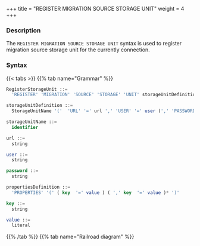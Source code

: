 +++
title = "REGISTER MIGRATION SOURCE STORAGE UNIT"
weight = 4
+++

### Description

The `REGISTER MIGRATION SOURCE STORAGE UNIT` syntax is used to register migration source storage unit for the currently connection.

### Syntax

{{< tabs >}}
{{% tab name="Grammar" %}}
```sql
RegisterStorageUnit ::=
  'REGISTER' 'MIGRATION' 'SOURCE' 'STORAGE' 'UNIT' storageUnitDefinition (',' storageUnitDefinition)*

storageUnitDefinition ::=
  StorageUnitName '('  'URL' '=' url ',' 'USER' '=' user (',' 'PASSWORD' '=' password)? (',' propertiesDefinition)?')'

storageUnitName ::=
  identifier

url ::=
  string

user ::=
  string

password ::=
  string

propertiesDefinition ::=
  'PROPERTIES' '(' ( key  '=' value ) ( ',' key  '=' value )* ')'

key ::=
  string

value ::=
  literal
```
{{% /tab %}}
{{% tab name="Railroad diagram" %}}
<iframe frameborder="0" name="diagram" id="diagram" width="100%" height="100%"></iframe>
{{% /tab %}}
{{< /tabs >}}

### Supplement

- Confirm that the registered migration source storage unit can be connected normally, otherwise it will not be added successfully;
- `storageUnitName` is case-sensitive;
- `storageUnitName` needs to be unique within the current connection;
- `storageUnitName` name only allows letters, numbers and `_`, and must start with a letter;
- `poolProperty` is used to customize connection pool parameters, `key` must be the same as the connection pool
  parameter name, `value` supports int and String types;
- When `password` contains special characters, it is recommended to use the string form; For example, the string form
  of `password@123` is `"password@123"`.
- The data migration source storage unit currently only supports registration using `URL`, and temporarily does not support using `HOST` and `PORT`.

### Example

- Register migration source storage unit

```sql
REGISTER MIGRATION SOURCE STORAGE UNIT ds_0 (
    URL="jdbc:mysql://127.0.0.1:3306/migration_ds_0?serverTimezone=UTC&useSSL=false",
    USER="root",
    PASSWORD="root"
);
```

- Register migration source storage unit and set connection pool parameters

```sql
REGISTER MIGRATION SOURCE STORAGE UNIT ds_0 (
    URL="jdbc:mysql://127.0.0.1:3306/migration_ds_0?serverTimezone=UTC&useSSL=false",
    USER="root",
    PASSWORD="root",
    PROPERTIES("minPoolSize"="1","maxPoolSize"="20","idleTimeout"="60000")
);
```

### Reserved word

`REGISTER`, `MIGRATION`, `SOURCE`, `STORAGE`, `UNIT`, `USER`, `PASSWORD`, `PROPERTIES`, `URL`

### Related links

- [Reserved word](/en/user-manual/shardingsphere-proxy/distsql/syntax/reserved-word/)
